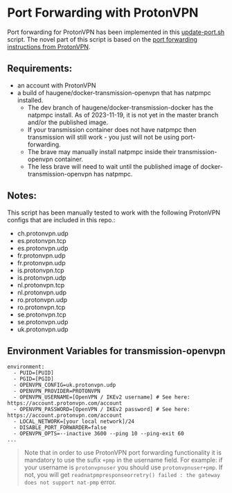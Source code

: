 # Port Forwarding with ProtonVPN

Port forwarding for ProtonVPN has been implemented in this [update-port.sh](/openvpn/protonvpn/update-port.sh) script. The novel part of this script is based on the [port forwarding instructions from ProtonVPN](https://protonvpn.com/support/port-forwarding-manual-setup/#linux). 

## Requirements:
- an account with ProtonVPN
- a build of haugene/docker-transmission-openvpn that has natpmpc installed.
  - The dev branch of haugene/docker-transmission-docker has the natpmpc install. As of 2023-11-19, it is not yet in the master branch and/or the published image.
  - If your transmission container does not have natpmpc then transmission will still work - you just will not be using port-forwarding.
  - The brave may manually install natpmpc inside their transmission-openvpn container.
  - The less brave will need to wait until the published image of docker-transmission-openvpn has natpmpc.


## Notes:
This script has been manually tested to work with the following ProtonVPN configs that are included in this repo.:
- ch.protonvpn.udp
- es.protonvpn.tcp
- es.protonvpn.udp
- fr.protonvpn.udp
- fr.protonvpn.udp
- is.protonvpn.tcp
- is.protonvpn.udp
- nl.protonvpn.tcp
- nl.protonvpn.udp
- ro.protonvpn.udp
- ro.protonvpn.tcp
- se.protonvpn.tcp
- se.protonvpn.udp
- uk.protonvpn.udp

## Environment Variables for transmission-openvpn
```
environment:
  - PUID=[PUID]
  - PGID=[PGID]
  - OPENVPN_CONFIG=uk.protonvpn.udp
  - OPENVPN_PROVIDER=PROTONVPN
  - OPENVPN_USERNAME=[OpenVPN / IKEv2 username] # See here: https://account.protonvpn.com/account
  - OPENVPN_PASSWORD=[OpenVPN / IKEv2 password] # See here: https://account.protonvpn.com/account
  - LOCAL_NETWORK=[your local network]/24 
  - DISABLE_PORT_FORWARDER=false
  - OPENVPN_OPTS=--inactive 3600 --ping 10 --ping-exit 60
...   
```

> Note that in order to use ProtonVPN port forwarding functionality it is mandatory to use the sufix `+pmp` in the username field. For example: if your username is `protonvpnuser` you should use `protonvpnuser+pmp`. If not, you will get `readnatpmpresponseorretry() failed : the gateway does not support nat-pmp` error.
